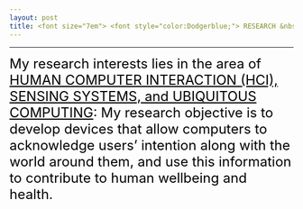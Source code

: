 ```yaml
---
layout: post
title: <font size="7em"> <font style="color:Dodgerblue;"> RESEARCH &nbsp;INTEREST </font></font>
---
```

---
<font size="5em" style="color:black;">My research interests lies in the area of <u>HUMAN COMPUTER INTERACTION (HCI), SENSING SYSTEMS, and UBIQUITOUS COMPUTING</u>:
My research objective is to develop devices that allow computers to acknowledge users’ intention along with the world around them, and use this information to contribute to human wellbeing and health.  </font><br>


<!--
Current smart devices and health monitoring devices have a limited understanding of the users (e.g., what the user is doing, how they feel) and have limited interaction (e.g., touch, typing). If they can recognize user's daily activity and emotion, these collected data over time will become a personal health record, which can be used to prevent or monitor diseases. Also, this understanding of the user will enable various interactions (\emph{e.g.}, mood therapy, medication intake notification, overall home care). Therefore, I am aspired to enhance input on computing devices by developing and implementing smart sensing systems for them, to augment human health and wellbeing.

To do this, I will 1) explore methods to deploy bio-signals as input to smart devices through implementing novel sensing techniques (\emph{e.g.} radio frequency (RF) signal, laser) and leveraging machine learning. Then, analyze this information to use them for user recognition (\textit{e.g.}, activity, emotion) and interaction. My former research utilizing wearable electromechanical sensors and bio-signal sensors to solicit information on and around the body would serve as a starting point. I believe this approach has the potential to benefit people ubiquitously since bio-signals from humans mostly have a similar form regardless of skin color or the language they speak. Also, in detecting user status -particularly emotional state- they tell the direct and "true" state of the user unlike other methods (\emph{e.g.}, visual-based facial expression data, voice) can be faked. Furthermore, I would like to 2) unlock methods to push the limit of single sensors and deploy ultra-sparse sensors. This will enable devices to become truly ubiquitous without the ubiquity of sensors, which can be applied to various uses such as recognizing people's everyday activity in a broad range, and community health sensing.
-->
<br>
